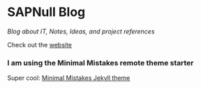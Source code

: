 # SAPNull Blog
*Blog about IT, Notes, Ideas, and project references*

Check out the [website](https://blog.samarcic.com)
### I am using the Minimal Mistakes remote theme starter

Super cool: [Minimal Mistakes Jekyll theme](https://github.com/mmistakes/minimal-mistakes)